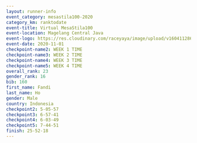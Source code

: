 ```yaml
--- 
layout: runner-info 
event_category: mesastila100-2020 
category_km: ranktodate 
event-title: Virtual MesaStila100  
event-location: Magelang Central Java 
event-logo: https://res.cloudinary.com/raceyaya/image/upload/v1604112863/3B3F7463-9336-4572-9F07-069DCA7D2527_ndaoxk.jpg 
event-date: 2020-11-01 
checkpoint-name2: WEEK 1 TIME 
checkpoint-name3: WEEK 2 TIME 
checkpoint-name4: WEEK 3 TIME 
checkpoint-name5: WEEK 4 TIME 
overall_rank: 23
gender_rank: 16
bib: 160
first_name: Fandi
last_name: Ho
gender: Male
country: Indonesia
checkpoint2: 5-05-57
checkpoint3: 6-57-41
checkpoint4: 6-03-49
checkpoint5: 7-44-51
finish: 25-52-18
--- 
```

